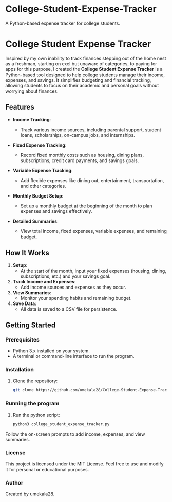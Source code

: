 # College-Student-Expense-Tracker
A Python-based expense tracker for college students.
# College Student Expense Tracker

Inspired by my own inability to track finances stepping out of the home nest as a freshman, starting on exel but unaware of categories, to paying for apps for this purpose, I created the **College Student Expense Tracker** is a Python-based tool designed to help college students manage their income, expenses, and savings. It simplifies budgeting and financial tracking, allowing students to focus on their academic and personal goals without worrying about finances.

## Features
- **Income Tracking**:
  - Track various income sources, including parental support, student loans, scholarships, on-campus jobs, and internships.

- **Fixed Expense Tracking**:
  - Record fixed monthly costs such as housing, dining plans, subscriptions, credit card payments, and savings goals.

- **Variable Expense Tracking**:
  - Add flexible expenses like dining out, entertainment, transportation, and other categories.

- **Monthly Budget Setup**:
  - Set up a monthly budget at the beginning of the month to plan expenses and savings effectively.

- **Detailed Summaries**:
  - View total income, fixed expenses, variable expenses, and remaining budget.

## How It Works
1. **Setup**:
   - At the start of the month, input your fixed expenses (housing, dining, subscriptions, etc.) and your savings goal.
2. **Track Income and Expenses**:
   - Add income sources and expenses as they occur.
3. **View Summaries**:
   - Monitor your spending habits and remaining budget.
4. **Save Data**:
   - All data is saved to a CSV file for persistence.

## Getting Started

### Prerequisites
- Python 3.x installed on your system.
- A terminal or command-line interface to run the program.

### Installation
1. Clone the repository:
   ```bash
   git clone https://github.com/umekala28/College-Student-Expense-Tracker.git

### Running the program
1. Run the python script:
   ```bash
   python3 college_student_expense_tracker.py
Follow the on-screen prompts to add income, expenses, and view summaries.

### License
This project is licensed under the MIT License. Feel free to use and modify it for personal or educational purposes.

### Author
Created by umekala28.
